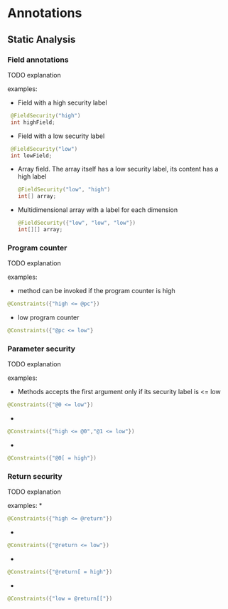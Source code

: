 Annotations
===========

Static Analysis
---------------

### Field annotations
TODO explanation

examples:
* Field with a high security label
 
 ```java
  @FieldSecurity("high")
  int highField;
  ```
  
* Field with a low security label
 
 ```java
  @FieldSecurity("low")
  int lowField;
  ```
  
* Array field. The array itself has a low security label, its content has a high label

  ```java
  @FieldSecurity("low", "high")
  int[] array;
  ```
  
* Multidimensional array with a label for each dimension

  ```java
  @FieldSecurity({"low", "low", "low"})
  int[][] array;
  ```
  
### Program counter
TODO explanation

examples:
* method can be invoked if the program counter is high

```java
@Constraints({"high <= @pc"})
```

* low program counter

```java
@Constraints({"@pc <= low"}
```

### Parameter security
TODO explanation

examples:
* Methods accepts the first argument only if its security label is <= low
```java
@Constraints({"@0 <= low"})
```

* 

```java
@Constraints({"high <= @0","@1 <= low"})
```

* 

```java
@Constraints({"@0[ = high"})
```

### Return security
TODO explanation

examples:
* 

```java
@Constraints({"high <= @return"})
```

* 

```java
@Constraints({"@return <= low"})
```

* 

```java
@Constraints({"@return[ = high"})
```

* 

```java
@Constraints({"low = @return[["})
